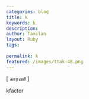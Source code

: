 ```yaml
---
categories: blog
title: k
keywords: k
description: 
author: Tamilan
layout: Ruby
tags: 
 
permalink: k
featured: /images/ttak-48.png
---
```

  
[ காரணி ]  
  
kfactor